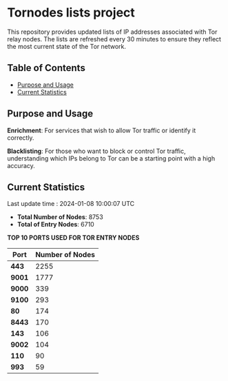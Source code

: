 # Tornodes lists project

This repository provides updated lists of IP addresses associated with Tor relay nodes. The lists are refreshed every 30 minutes to ensure they reflect the most current state of the Tor network.

## Table of Contents

- [Purpose and Usage](#purpose-and-usage)
- [Current Statistics](#current-statistics)


## Purpose and Usage

**Enrichment**: For services that wish to allow Tor traffic or identify it correctly.

**Blacklisting**: For those who want to block or control Tor traffic, understanding which IPs belong to Tor can be a starting point with a high accuracy.

## Current Statistics

Last update time : 2024-01-08 10:00:07 UTC

- **Total Number of Nodes**: 8753
- **Total of Entry Nodes**: 6710

**TOP 10 PORTS USED FOR TOR ENTRY NODES**

| **Port** | **Number of Nodes** |
|------|-----------------|
| **443**   | 2255  |
| **9001**   | 1777  |
| **9000**   | 339  |
| **9100**   | 293  |
| **80**   | 174  |
| **8443**   | 170  |
| **143**   | 106  |
| **9002**   | 104  |
| **110**   | 90  |
| **993**   | 59  |

